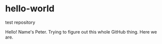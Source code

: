 # hello-world
test repository

Hello! Name's Peter. 
Trying to figure out this whole GitHub thing. 
Here we are. 
